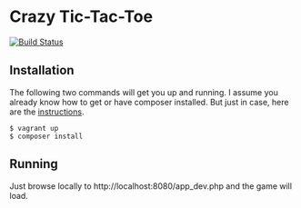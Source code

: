 # Crazy Tic-Tac-Toe

[![Build Status](https://secure.travis-ci.org/bfeaver/wb-ttt.png)](http://travis-ci.org/bfeaver/wb-ttt)

## Installation

The following two commands will get you up and running. I assume you already
know how to get or have composer installed. But just in case, here are the
[instructions][1].

```
$ vagrant up
$ composer install
```

## Running

Just browse locally to http://localhost:8080/app_dev.php and the game will load.

[1]: https://getcomposer.org/doc/00-intro.md#installation-linux-unix-osx
